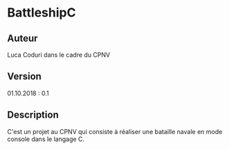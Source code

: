 # BattleshipC
## Auteur ##
Luca Coduri dans le cadre du CPNV
## Version ##
01.10.2018 : 0.1
## Description ##
C'est un projet au CPNV qui consiste à réaliser une bataille navale en mode console dans le langage C.
